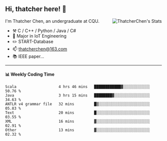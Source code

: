 ## Hi, thatcher here! :wave:

<img align="right" src="https://github-readme-stats.vercel.app/api?username=thatcherchen&title_color=333&text_color=777" alt="ThatcherChen's Stats" >

I'm Thatcher Chen, an undergraduate at CQU.

- :hammer_and_pick:  C / C++ / Python / Java / C# 
- :seedling:  Major in IoT Engineering
- :pencil2: START-Database
- :mailbox: thatcherchen@163.com
- :books: IEEE paper...

---

#### :bar_chart: Weekly Coding Time

<!--START_SECTION:waka-->

```text
Scala                   4 hrs 46 mins   ████████████▓░░░░░░░░░░░░   50.76 %
Java                    3 hrs 15 mins   ████████▓░░░░░░░░░░░░░░░░   34.63 %
ANTLR v4 grammar file   32 mins         █▒░░░░░░░░░░░░░░░░░░░░░░░   05.83 %
Text                    20 mins         █░░░░░░░░░░░░░░░░░░░░░░░░   03.55 %
XML                     16 mins         ▓░░░░░░░░░░░░░░░░░░░░░░░░   02.91 %
Other                   13 mins         ▓░░░░░░░░░░░░░░░░░░░░░░░░   02.32 %
```

<!--END_SECTION:waka-->
